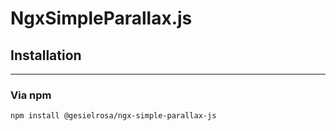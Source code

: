 # NgxSimpleParallax.js

## Installation

<hr>

### Via npm
`npm install @gesielrosa/ngx-simple-parallax-js`
